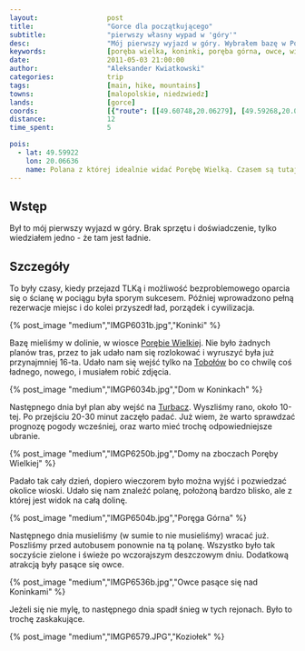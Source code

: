 ```yaml
---
layout:                 post
title:                  "Gorce dla początkującego"
subtitle:               "pierwszy własny wypad w 'góry'"
desc:                   "Mój pierwszy wyjazd w góry. Wybrałem bazę w Porębie Wielkiej jako klimatyczną miejscowość tuż przy Gorcach. Pomimo braku przygotowania udało nam się trafić na idealnie wiosenne warunki pierwszego i trzeciego dnia"
keywords:               [poręba wielka, koninki, poręba górna, owce, wiosna]
date:                   2011-05-03 21:00:00
author:                 "Aleksander Kwiatkowski"
categories:             trip
tags:                   [main, hike, mountains]
towns:                  [malopolskie, niedzwiedz]
lands:                  [gorce]
coords:                 [{"route": [[49.60748,20.06279], [49.59268,20.08082], [49.58561,20.07807], [49.57938,20.06863]], "type": "hike"}, {"route": [[49.60784,20.06275], [49.59724,20.06090], [49.59816,20.07326]], "type": "hike"}]
distance:               12
time_spent:             5

pois:
  - lat: 49.59922
    lon: 20.06636
    name: Polana z której idealnie widać Porębę Wielką. Czasem są tutaj owce wypasane.
---
```


[wiki-tobolow]:         https://pl.wikipedia.org/wiki/Tobo%C5%82%C3%B3w
[wiki-poreba]:          https://pl.wikipedia.org/wiki/Por%C4%99ba_Wielka_(powiat_limanowski)
[wiki-turbacz]:         https://pl.wikipedia.org/wiki/Turbacz

Wstęp
-----

Był to mój pierwszy wyjazd w góry. Brak sprzętu i doświadczenie, tylko wiedziałem jedno - że tam jest ładnie.

Szczegóły
---------

To były czasy, kiedy przejazd TLKą i możliwość bezproblemowego oparcia się o ścianę w pociągu była sporym sukcesem.
Później wprowadzono pełną rezerwacje miejsc i do kolei przyszedł ład, porządek i cywilizacja.

{% post_image "medium","IMGP6031b.jpg","Koninki" %}

Bazę mieliśmy w dolinie, w wiosce [Porębie Wielkiej][wiki-poreba].
Nie było żadnych planów tras, przez to jak udało nam się rozlokować i wyruszyć była już przynajmniej 16-ta. Udało nam się
wejść tylko na [Tobołów][wiki-tobolow] bo co chwilę coś ładnego, nowego, i musiałem robić zdjęcia.

{% post_image "medium","IMGP6034b.jpg","Dom w Koninkach" %}

Następnego dnia był plan aby wejść na [Turbacz][wiki-turbacz]. Wyszliśmy rano, około 10-tej. Po przejściu 20-30 minut zaczęło padać.
Już wiem, że warto sprawdzać prognozę pogody wcześniej, oraz warto mieć trochę odpowiedniejsze ubranie.

{% post_image "medium","IMGP6250b.jpg","Domy na zboczach Poręby Wielkiej" %}

Padało tak cały dzień, dopiero
wieczorem było można wyjść i pozwiedzać okolice wioski. Udało się nam znaleźć polanę, położoną bardzo blisko, ale
z której jest widok na całą dolinę.

{% post_image "medium","IMGP6504b.jpg","Poręga Górna" %}

Następnego dnia musieliśmy (w sumie to nie musieliśmy) wracać już. Poszliśmy przed autobusem ponownie na tą polanę.
Wszystko było tak soczyście zielone i świeże po wczorajszym deszczowym dniu.
Dodatkową atrakcją były pasące się owce.

{% post_image "medium","IMGP6536b.jpg","Owce pasące się nad Koninkami" %}

Jeżeli się nie mylę, to następnego dnia spadł śnieg w tych rejonach. Było to
trochę zaskakujące.

{% post_image "medium","IMGP6579.JPG","Koziołek" %}
